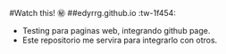 #Watch this! :secret:
##edyrrg.github.io :tw-1f454:
- Testing para paginas web, integrando github page.
- Este repositorio me servira para integrarlo con otros.

